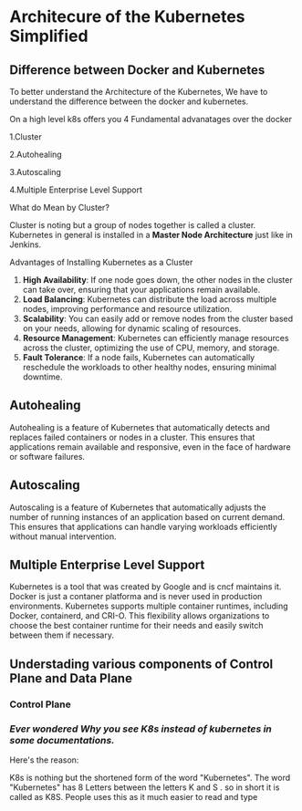 # Architecure of the Kubernetes Simplified

## Difference between Docker and Kubernetes

To better understand the Architecture of the Kubernetes, We have to understand the difference between the docker and kubernetes.

On a high level k8s offers you 4 Fundamental advanatages over the docker

1.Cluster

2.Autohealing

3.Autoscaling

4.Multiple Enterprise Level Support

What do Mean by Cluster?

Cluster is noting but a group of nodes together is called a cluster. Kubernetes in general is installed in a **Master Node Architecture** just like in Jenkins.

Advantages of Installing Kubernetes as a Cluster
1. **High Availability**: If one node goes down, the other nodes in the cluster can take over, ensuring that your applications remain available.
2. **Load Balancing**: Kubernetes can distribute the load across multiple nodes, improving performance and resource utilization.
3. **Scalability**: You can easily add or remove nodes from the cluster based on your needs, allowing for dynamic scaling of resources.
4. **Resource Management**: Kubernetes can efficiently manage resources across the cluster, optimizing the use of CPU, memory, and storage.
5. **Fault Tolerance**: If a node fails, Kubernetes can automatically reschedule the workloads to other healthy nodes, ensuring minimal downtime.

## Autohealing
Autohealing is a feature of Kubernetes that automatically detects and replaces failed containers or nodes in a cluster. This ensures that applications remain available and responsive, even in the face of hardware or software failures.
## Autoscaling
Autoscaling is a feature of Kubernetes that automatically adjusts the number of running instances of an application based on current demand. This ensures that applications can handle varying workloads efficiently without manual intervention.
## Multiple Enterprise Level Support
Kubernetes is a tool that was created by Google and is cncf maintains it. Docker is just a contaner platforma and is never used in production environments.  Kubernetes supports multiple container runtimes, including Docker, containerd, and CRI-O. This flexibility allows organizations to choose the best container runtime for their needs and easily switch between them if necessary.

## Understading various components of Control Plane and Data Plane
### Control Plane


### *Ever wondered Why you see K8s instead of kubernetes in some documentations.*

Here's the reason:

K8s is nothing but the shortened form of the word "Kubernetes".
The word "Kubernetes" has 8 Letters between the letters K and S . so in short it is called as K8S. People uses this as it much easier to read and type


